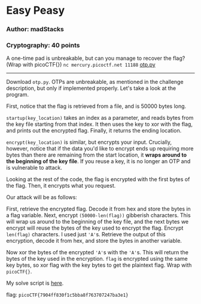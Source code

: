 # Easy Peasy
### Author: madStacks
### Cryptography: 40 points


A one-time pad is unbreakable, but can you manage to recover the flag? (Wrap with picoCTF{}) `nc mercury.picoctf.net 11188` [otp.py](otp.py)

---

Download `otp.py`. OTPs are unbreakable, as mentioned in the challenge description, but only if implemented properly. Let's take a look at the program.

First, notice that the flag is retrieved from a file, and is 50000 bytes long. 

`startup(key_location)` takes an index as a parameter, and reads bytes from the key file starting from that index. It then uses the key to xor with the flag, and prints out the encrypted flag. Finally, it returns the ending location.

`encrypt(key_location)` is similar, but encrypts your input. Crucially, however, notice that if the data you'd like to encrypt ends up requiring more bytes than there are remaining from the start location, it **wraps around to the beginning of the key file**. If you reuse a key, it is no longer an OTP and is vulnerable to attack.

Looking at the rest of the code, the flag is encrypted with the first bytes of the flag. Then, it encrypts what you request.

Our attack will be as follows:

First, retrieve the encrypted flag. Decode it from hex and store the bytes in a flag variable. Next, encrypt `(50000-len(flag))` gibberish characters. This will wrap us around to the beginning of the key file, and the next bytes we encrypt will reuse the bytes of the key used to encrypt the flag. Encrypt `len(flag)` characters. I used just `'A'`s. Retrieve the output of this encryption, decode it from hex, and store the bytes in another variable.

Now xor the bytes of the encrypted `'A'`s with the `'A'`s. This will return the bytes of the key used in the encryption. `flag` is encrypted using the same key bytes, so xor flag with the key bytes to get the plaintext flag. Wrap with `picoCTF{}`.

My solve script is [here](otpsolve.py).

flag: `picoCTF{7904ff830f1c5bba8f763707247ba3e1}`
